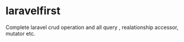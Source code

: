 # laravelfirst
Complete laravel crud operation and all query , realationship accessor, mutator etc.
